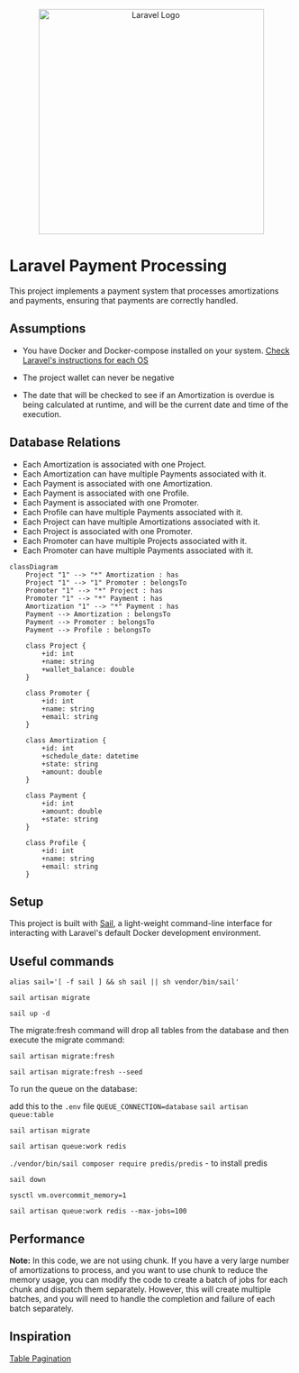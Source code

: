 <p align="center"><a href="https://laravel.com" target="_blank"><img src="https://raw.githubusercontent.com/laravel/art/master/logo-lockup/5%20SVG/2%20CMYK/1%20Full%20Color/laravel-logolockup-cmyk-red.svg" width="400" alt="Laravel Logo"></a></p>

# Laravel Payment Processing

This project implements a payment system that processes amortizations and payments, ensuring that payments are correctly handled.

## Assumptions

-   You have Docker and Docker-compose installed on your system. [Check Laravel's instructions for each OS](https://laravel.com/docs/10.x#laravel-and-docker)

-   The project wallet can never be negative
-   The date that will be checked to see if an Amortization is overdue is being calculated at runtime, and will be the current date and time of the execution.

## Database Relations

-   Each Amortization is associated with one Project.
-   Each Amortization can have multiple Payments associated with it.
-   Each Payment is associated with one Amortization.
-   Each Payment is associated with one Profile.
-   Each Payment is associated with one Promoter.
-   Each Profile can have multiple Payments associated with it.
-   Each Project can have multiple Amortizations associated with it.
-   Each Project is associated with one Promoter.
-   Each Promoter can have multiple Projects associated with it.
-   Each Promoter can have multiple Payments associated with it.

```mermaid
classDiagram
    Project "1" --> "*" Amortization : has
    Project "1" --> "1" Promoter : belongsTo
    Promoter "1" --> "*" Project : has
    Promoter "1" --> "*" Payment : has
    Amortization "1" --> "*" Payment : has
    Payment --> Amortization : belongsTo
    Payment --> Promoter : belongsTo
    Payment --> Profile : belongsTo

    class Project {
        +id: int
        +name: string
        +wallet_balance: double
    }

    class Promoter {
        +id: int
        +name: string
        +email: string
    }

    class Amortization {
        +id: int
        +schedule_date: datetime
        +state: string
        +amount: double
    }

    class Payment {
        +id: int
        +amount: double
        +state: string
    }

    class Profile {
        +id: int
        +name: string
        +email: string
    }
```

## Setup

This project is built with [Sail](https://laravel.com/docs/10.x/sail), a light-weight command-line interface for interacting with Laravel's default Docker development environment.

## Useful commands

`alias sail='[ -f sail ] && sh sail || sh vendor/bin/sail'`

`sail artisan migrate`

`sail up -d`

The migrate:fresh command will drop all tables from the database and then execute the migrate command:

`sail artisan migrate:fresh`

`sail artisan migrate:fresh --seed`

To run the queue on the database:

add this to the `.env` file `QUEUE_CONNECTION=database`
`sail artisan queue:table`

`sail artisan migrate`

`sail artisan queue:work redis`

`./vendor/bin/sail composer require predis/predis` - to install predis

`sail down`

`sysctl vm.overcommit_memory=1`

`sail artisan queue:work redis --max-jobs=100`

## Performance

**Note:** In this code, we are not using chunk. If you have a very large number of amortizations to process, and you want to use chunk to reduce the memory usage, you can modify the code to create a batch of jobs for each chunk and dispatch them separately. However, this will create multiple batches, and you will need to handle the completion and failure of each batch separately.

## Inspiration

[Table Pagination](https://tailwindui.com/components/application-ui/navigation/pagination)
